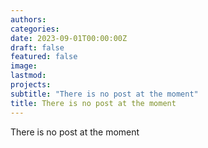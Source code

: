 ```yaml
---
authors:
categories:
date: 2023-09-01T00:00:00Z
draft: false
featured: false
image:
lastmod: 
projects: 
subtitle: "There is no post at the moment"
title: There is no post at the moment
---
```


There is no post at the moment
